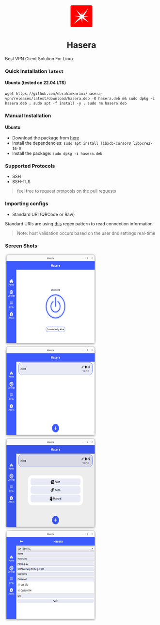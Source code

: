 <p align="center">
  <img width="72" height="72" src="https://github.com/ebrahimkarimi/hasera-vpn/blob/main/org.gashbeer.Hasera.png">
</p>

<h1 align="center">Hasera</h1>

Best VPN Client Solution For Linux

### Quick Installation `latest`
#### Ubuntu (tested on 22.04 LTS)
```
wget https://github.com/ebrahimkarimi/hasera-vpn/releases/latest/download/hasera.deb -O hasera.deb && sudo dpkg -i hasera.deb ; sudo apt -f install -y ; sudo rm hasera.deb
```

### Manual Installation
#### Ubuntu
* Download the package from [here](https://github.com/ebrahimkarimi/hasera-vpn/releases)
* Install the dependencies:
`sudo apt install libxcb-cursor0 libpcre2-16-0`
* Install the package:
`sudo dpkg -i hasera.deb`

### Supported Protocols
* SSH
* SSH-TLS
> feel free to request protocols on the pull requests

### Importing configs
* Standard URI (QRCode or Raw)

Standard URIs are using [this](https://regex101.com/r/IZtHlk/1) regex pattern to read connection information
>Note: host validation occurs based on the user dns settings real-time


### Screen Shots

<img width="300" height="300" src="https://github.com/ebrahimkarimi/hasera-vpn/blob/main/home.png">

<img width="300" height="300" src="https://github.com/ebrahimkarimi/hasera-vpn/blob/main/config-list.png">

<img width="300" height="300" src="https://github.com/ebrahimkarimi/hasera-vpn/blob/main/add-config-types.png">

<img width="300" height="300" src="https://github.com/ebrahimkarimi/hasera-vpn/blob/main/ssh-and-sshtls.png">
